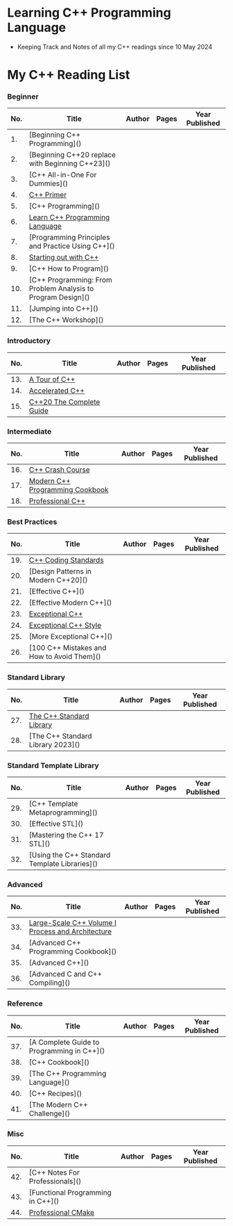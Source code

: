 # Learning C++ Programming Language

  - Keeping Track and Notes of all my C++ readings since 10 May 2024

# My C++ Reading List

### Beginner

| No. | Title | Author | Pages | Year Published |
|-----|-------|--------|-------|----------------|
| 1. |[Beginning C++ Programming]\() |||
| 2. |[Beginning C++20 replace with Beginning C++23]\()
| 3. |[C++ All-in-One For Dummies]\()
| 4. |[C++ Primer](https://github.com/olemdiga/Cpp-Programming/tree/f744da2d851982a71e3cfb59c42991c42b58142e/My%20Notes/C%2B%2B%20Primer)
| 5. |[C++ Programming]\()
| 6. |[Learn C++ Programming Language](https://github.com/olemdiga/Cpp-Programming/tree/2de54687acc034ac56bdde83f5962f0267f58e02/My%20Notes/Learn%20C%2B%2B%20Programming%20Language)
| 7. |[Programming Principles and Practice Using C++]\()
| 8. |[Starting out with C++](https://github.com/olemdiga/Cpp-Programming/tree/2de54687acc034ac56bdde83f5962f0267f58e02/My%20Notes/Starting%20out%20with%20C%2B%2B)
| 9. |[C++ How to Program]\()
| 10. |[C++ Programming: From Problem Analysis to Program Design]\()
| 11. |[Jumping into C++]\()
| 12. |[The C++ Workshop]\()

### Introductory
| No. | Title | Author | Pages | Year Published |
|-----|-------|--------|-------|----------------|
| 13. | [A Tour of C++](https://github.com/olemdiga/Learning-Cplusplus/tree/69b8f8ef28e796eedecc4d3ca6e1574bcd7bf0f1/My%20Notes/A%20Tour%20of%20C%2B%2B)
| 14. |[Accelerated C++](https://github.com/olemdiga/Learning-Cplusplus/tree/022b17e625a04ffa93b99f3a8598e0058df689f7/My%20Notes/Accelerated%20C%2B%2B)
| 15. |[C++20 The Complete Guide](https://github.com/olemdiga/Learning-Cplusplus/tree/69b8f8ef28e796eedecc4d3ca6e1574bcd7bf0f1/My%20Notes/C%2B%2B20%20The%20Complete%20Guide)

### Intermediate
| No. | Title | Author | Pages | Year Published |
|-----|-------|--------|-------|----------------|
| 16. |[C++ Crash Course](https://github.com/olemdiga/Cpp-Programming/tree/f744da2d851982a71e3cfb59c42991c42b58142e/My%20Notes/C%2B%2B%20Crash%20Course)
| 17. |[Modern C++ Programming Cookbook](https://github.com/olemdiga/Learning-Cplusplus/tree/617c8d9860195400b06883f23a7cd398065f1c5b/My%20Notes/Modern%20C%2B%2B%20Programming%20Cookbook)
| 18. |[Professional C++](https://github.com/olemdiga/Learning-Cplusplus/tree/dd281a3097117d26bae0750b4bfe92d14939fb36/My%20Notes/Professional%20C%2B%2B)

### Best Practices
| No. | Title | Author | Pages | Year Published |
|-----|-------|--------|-------|----------------|
| 19. |[C++ Coding Standards](https://github.com/olemdiga/Cpp-Programming/tree/8472295a81d109c69420003682d2d1fc7e921c07/My%20Notes/C%2B%2B%20Coding%20Standards)
| 20. |[Design Patterns in Modern C++20]\()
| 21. |[Effective C++]\()
| 22. |[Effective Modern C++]\()
| 23. |[Exceptional C++](https://github.com/olemdiga/Learning-Cplusplus/tree/08031a63afc24265a63ed4758a3ea13bc5695b29/My%20Notes/Exceptional%20C%2B%2B)
| 24. |[Exceptional C++ Style](https://github.com/olemdiga/Cpp-Programming/tree/95b84ce0dead74aa51019590008bb963419f2b41/My%20Notes/Exceptional%20C%2B%2B%20Style)
| 25. |[More Exceptional C++]\()
| 26. |[100 C++ Mistakes and How to Avoid Them]\()

### Standard Library
| No. | Title | Author | Pages | Year Published |
|-----|-------|--------|-------|----------------|
| 27. |[The C++ Standard Library](https://github.com/olemdiga/Learning-Cplusplus/tree/49a767029199886609adfff3114744b786bd57b8/My%20Notes/The%20C%2B%2B%20Standard%20Library)
| 28. |[The C++ Standard Library 2023]\()

### Standard Template Library
| No. | Title | Author | Pages | Year Published |
|-----|-------|--------|-------|----------------|
| 29. |[C++ Template Metaprogramming]\()
| 30. |[Effective STL]\()
| 31. |[Mastering the C++ 17 STL]\()
| 32. |[Using the C++ Standard Template Libraries]\()

### Advanced
| No. | Title | Author | Pages | Year Published |
|-----|-------|--------|-------|----------------|
| 33. |[Large-Scale C++ Volume I Process and Architecture](https://github.com/olemdiga/Learning-Cplusplus/tree/477339db48fe4e2e956e9c0a20681bccb92ef8c7/My%20Notes/Large-Scale%20C%2B%2B%20Volume%20I%20Process%20and%20Architecture)
| 34. |[Advanced C++ Programming Cookbook]\()
| 35. |[Advanced C++]\()
| 36. |[Advanced C and C++ Compiling]\()

### Reference
| No. | Title | Author | Pages | Year Published |
|-----|-------|--------|-------|----------------|
| 37. |[A Complete Guide to Programming in C++]\()
| 38. |[C++ Cookbook]\()
| 39. |[The C++ Programming Language]\()
| 40. |[C++ Recipes]\()
| 41. |[The Modern C++ Challenge]\()

### Misc
| No. | Title | Author | Pages | Year Published |
|-----|-------|--------|-------|----------------|
| 42. |[C++ Notes For Professionals]\()
| 43. |[Functional Programming in C++]\()
| 44. |[Professional CMake](https://github.com/olemdiga/Learning-Cplusplus/tree/dd281a3097117d26bae0750b4bfe92d14939fb36/My%20Notes/Professional%20CMake)
